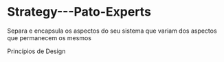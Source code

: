 # Strategy---Pato-Experts

Separa e encapsula os aspectos do seu sistema que variam dos aspectos que
permanecem os mesmos

Princípios de Design